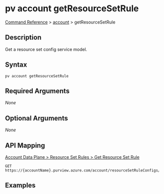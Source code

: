 # pv account getResourceSetRule
[Command Reference](../../../README.md#command-reference) > [account](./main.md) > getResourceSetRule

## Description
Get a resource set config service model.

## Syntax
```
pv account getResourceSetRule
```

## Required Arguments
*None*

## Optional Arguments
*None*

## API Mapping
[Account Data Plane > Resource Set Rules > Get Resource Set Rule](https://docs.microsoft.com/en-us/rest/api/purview/accountdataplane/resource-set-rules/get-resource-set-rule)
```
GET https://{accountName}.purview.azure.com/account/resourceSetRuleConfigs/defaultResourceSetRuleConfig
```

## Examples
```powershell

```